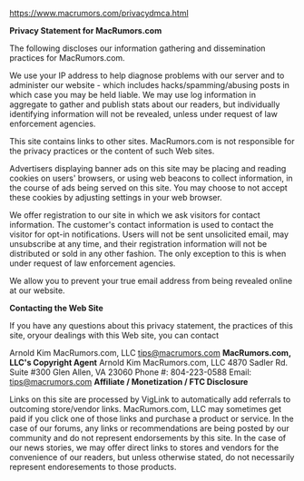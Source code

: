 https://www.macrumors.com/privacydmca.html

**Privacy Statement for MacRumors.com**

The following discloses our information gathering and dissemination practices for MacRumors.com.

We use your IP address to help diagnose problems with our server and to administer our website - which includes hacks/spamming/abusing posts in which case you may be held liable. We may use log information in aggregate to gather and publish stats about our readers, but individually identifying information will not be revealed, unless under request of law enforcement agencies.

This site contains links to other sites. MacRumors.com is not responsible for the privacy practices or the content of such Web sites.

Advertisers displaying banner ads on this site may be placing and reading cookies on users' browsers, or using web beacons to collect information, in the course of ads being served on this site. You may choose to not accept these cookies by adjusting settings in your web browser.

We offer registration to our site in which we ask visitors for contact information. The customer's contact information is used to contact the visitor for opt-in notifications. Users will not be sent unsolicited email, may unsubscribe at any time, and their registration information will not be distributed or sold in any other fashion. The only exception to this is when under request of law enforcement agencies.

We allow you to prevent your true email address from being revealed online at our website.

**Contacting the Web Site**

If you have any questions about this privacy statement, the practices of this site, oryour dealings with this Web site, you can contact

Arnold Kim
MacRumors.com, LLC
tips@macrumors.com
**MacRumors.com, LLC's Copyright Agent**
Arnold Kim
MacRumors.com, LLC
4870 Sadler Rd. Suite \#300
Glen Allen, VA 23060
Phone \#: 804-223-0588
Email: tips@macrumors.com
**Affiliate / Monetization / FTC Disclosure**

Links on this site are processed by VigLink to automatically add referrals to outcoming store/vendor links. MacRumors.com, LLC may sometimes get paid if you click one of those links and purchase a product or service. In the case of our forums, any links or recommendations are being posted by our community and do not represent endorsements by this site. In the case of our news stories, we may offer direct links to stores and vendors for the convenience of our readers, but unless otherwise stated, do not necessarily represent endoresements to those products.
